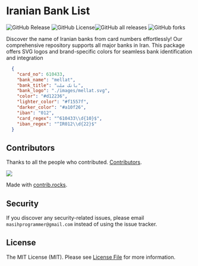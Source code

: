 # Iranian Bank List
![GitHub Release](https://img.shields.io/github/v/release/masihgh/iranian-bank-list) ![GitHub License](https://img.shields.io/github/license/masihgh/iranian-bank-list)![GitHub all releases](https://img.shields.io/github/downloads/masihgh/iranian-bank-list/total) ![GitHub forks](https://img.shields.io/github/forks/masihgh/iranian-bank-list) 


Discover the name of Iranian banks from card numbers effortlessly! Our comprehensive repository supports all major banks in Iran. This package offers SVG logos and brand-specific colors for seamless bank identification and integration

```json
  {
    "card_no": 610433,
    "bank_name": "mellat",
    "bank_title": "بانک ملت",
    "bank_logo": "./images/mellat.svg",
    "color": "#d12236",
    "lighter_color": "#f1557f",
    "darker_color": "#a10f26",
    "iban": "012",
    "card_regex": "^610433\\d{10}$",
    "iban_regex": "^IR012\\d{22}$"
  }
```
## Contributors

Thanks to all the people who contributed. [Contributors](https://github.com/masihgh/iranian-bank-list/graphs/contributors).

<a href="https://github.com/masihgh/iranian-bank-list/graphs/contributors">
  <img src="https://contrib.rocks/image?repo=masihgh/iranian-bank-list" />
</a>
<br/>

Made with [contrib.rocks](https://contrib.rocks).

<a name="security"></a>
## Security

If you discover any security-related issues, please email `masihprogrammer@gmail.com` instead of using the issue tracker.

<a name="license"></a>
## License

The MIT License (MIT). Please see [License File](https://github.com/masihgh/iranian-bank-list/blob/1.x/LICENSE) for more information.
